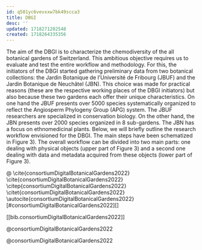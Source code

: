 ```yaml
---
id: q501yc6vevxxw7bk49scca3
title: DBGI
desc: ''
updated: 1718271202548
created: 1718264335356
---
```

The aim of the DBGI is to characterize the chemodiversity of the all botanical gardens of Switzerland. This ambitious objective requires us to evaluate and test the entire workflow and methodology. For this, the initiators of the DBGI started gathering preliminary data from two botanical collections: the Jardin Botanique de l’Université de Fribourg (JBUF) and the Jardin Botanique de Neuchâtel (JBN). This choice was made for practical reasons (these are the respective working places of the DBGI initiators) but also because these two gardens each offer their unique characteristics. On one hand the JBUF presents over 5000 species systematically organized to reflect the Angiosperm Phylogeny Group (APG) system. The JBUF researchers are specialized in conservation biology. On the other hand, the JBN presents over 2000 species organized in 8 sub-gardens. The JBN has a focus on ethnomedicinal plants. Below, we will briefly outline the research workflow envisioned for the DBGI. The main steps have been schematized in Figure 3). The overall workflow can be divided into two main parts: one dealing with physical objects (upper part of Figure 3) and a second one dealing with data and metadata acquired from these objects (lower part of Figure 3).

@
\cite{consortiumDigitalBotanicalGardens2022}
\cite{consortiumDigitalBotanicalGardens2022}
\citep{consortiumDigitalBotanicalGardens2022}
\citet{consortiumDigitalBotanicalGardens2022}
\autocite{consortiumDigitalBotanicalGardens2022}
[#consortiumDigitalBotanicalGardens2022][]

[[bib.consortiumDigitalBotanicalGardens2022]]

@consortiumDigitalBotanicalGardens2022

@consortiumDigitalBotanicalGardens2022